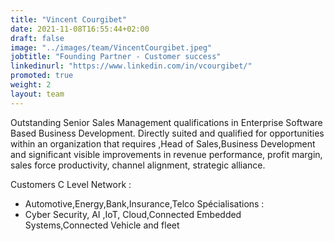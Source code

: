```yaml
---
title: "Vincent Courgibet"
date: 2021-11-08T16:55:44+02:00
draft: false
image: "../images/team/VincentCourgibet.jpeg"
jobtitle: "Founding Partner - Customer success"
linkedinurl: "https://www.linkedin.com/in/vcourgibet/"
promoted: true
weight: 2
layout: team
---
```


Outstanding Senior Sales Management qualifications in Enterprise Software Based Business Development. Directly suited and qualified for opportunities within an organization that requires ,Head of Sales,Business Development and significant visible improvements in revenue performance, profit margin, sales force productivity, channel alignment, strategic alliance.

Customers C Level Network :
- Automotive,Energy,Bank,Insurance,Telco
Spécialisations :
- Cyber Security, AI ,IoT, Cloud,Connected Embedded Systems,Connected Vehicle and fleet
